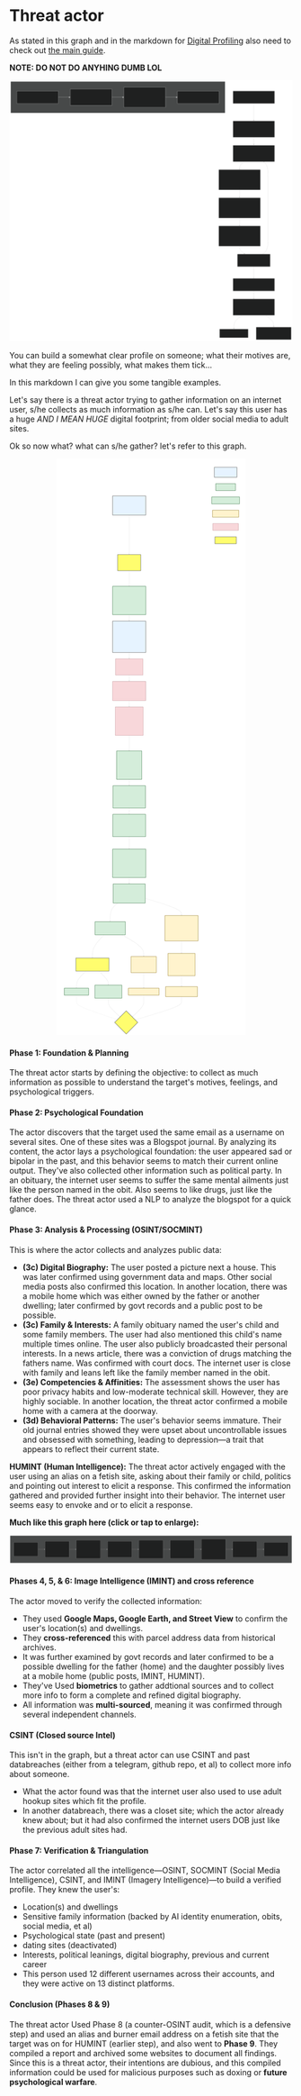 # Threat actor

As stated in this graph and in the markdown for [Digital Profiling](../Digital-Profiling.md#digital-profiling-pipeline) also need to check out [the main guide](../../README.md).

**NOTE: DO NOT DO ANYHING DUMB LOL**

<p align="center">
<img width="auto" height="auto" alt="Digital Profiling" src="https://raw.githubusercontent.com/airborne-commando/OPSEC-OSINT-Tools/refs/heads/main/img/svg/digital-profiling.svg" />
</p>

You can build a somewhat clear profile on someone; what their motives are, what they are feeling possibly, what makes them tick...

In this markdown I can give you some tangible examples.

Let's say there is a threat actor trying to gather information on an internet user, s/he collects as much information as s/he can.
Let's say this user has a huge *AND I MEAN HUGE* digital footprint; from older social media to adult sites.

Ok so now what? what can s/he gather? let's refer to this graph.

<p align="center">
<img width="auto" height="auto" alt="OSINT Framework" src="https://raw.githubusercontent.com/airborne-commando/OPSEC-OSINT-Tools/refs/heads/main/img/svg/OSINT-framework.svg" />
</p>

#### **Phase 1: Foundation & Planning**
The threat actor starts by defining the objective: to collect as much information as possible to understand the target's motives, feelings, and psychological triggers.

#### **Phase 2: Psychological Foundation**
The actor discovers that the target used the same email as a username on several sites. One of these sites was a Blogspot journal. By analyzing its content, the actor lays a psychological foundation: the user appeared sad or bipolar in the past, and this behavior seems to match their current online output. They've also collected other information such as political party. In an obituary, the internet user seems to suffer the same mental ailments just like the person named in the obit. Also seems to like drugs, just like the father does. The threat actor used a NLP to analyze the blogspot for a quick glance.

#### **Phase 3: Analysis & Processing (OSINT/SOCMINT)**
This is where the actor collects and analyzes public data:
*   **(3c) Digital Biography:** The user posted a picture next a house. This was later confirmed using government data and maps. Other social media posts also confirmed this location. In another location, there was a mobile home which was either owned by the father or another dwelling; later confirmed by govt records and a public post to be possible.
*   **(3c) Family & Interests:** A family obituary named the user's child and some family members. The user had also mentioned this child's name multiple times online. The user also publicly broadcasted their personal interests. In a news article, there was a conviction of drugs matching the fathers name. Was confirmed with court docs. The internet user is close with family and leans left like the family member named in the obit.
*   **(3e) Competencies & Affinities:** The assessment shows the user has poor privacy habits and low-moderate technical skill. However, they are highly sociable. In another location, the threat actor confirmed a mobile home with a camera at the doorway.
*   **(3d) Behavioral Patterns:** The user's behavior seems immature. Their old journal entries showed they were upset about uncontrollable issues and obsessed with something, leading to depression—a trait that appears to reflect their current state.

**HUMINT (Human Intelligence):** The threat actor actively engaged with the user using an alias on a fetish site, asking about their family or child, politics and pointing out interest to elicit a response. This confirmed the information gathered and provided further insight into their behavior. The internet user seems easy to envoke and or to elicit a response. 

**Much like this graph here (click or tap to enlarge):**
<p align="center">
<img src="https://raw.githubusercontent.com/airborne-commando/OPSEC-OSINT-Tools/refs/heads/main/img/svg/Recon.svg" />
</p>

#### **Phases 4, 5, & 6: Image Intelligence (IMINT) and cross reference**
The actor moved to verify the collected information:
*   They used **Google Maps, Google Earth, and Street View** to confirm the user's location(s) and dwellings.
*   They **cross-referenced** this with parcel address data from historical archives.
*   It was further examined by govt records and later confirmed to be a possible dwelling for the father (home) and the daughter possibly lives at a mobile home (public posts, IMINT, HUMINT).
*   They've Used **biometrics** to gather addtional sources and to collect more info to form a complete and refined digital biography.
*   All information was **multi-sourced**, meaning it was confirmed through several independent channels.

#### CSINT (Closed source Intel)

This isn't in the graph, but a threat actor can use CSINT and past databreaches (either from a telegram, github repo, et al) to collect more info about someone.

*   What the actor found was that the internet user also used to use adult hookup sites which fit the profile.
*   In another databreach, there was a closet site; which the actor already knew about; but it had also confirmed the internet users DOB just like the previous adult sites had.


#### **Phase 7: Verification & Triangulation**
The actor correlated all the intelligence—OSINT, SOCMINT (Social Media Intelligence), CSINT, and IMINT (Imagery Intelligence)—to build a verified profile. They knew the user's:
*   Location(s) and dwellings
*   Sensitive family information (backed by AI identity enumeration, obits, social media, et al)
*   Psychological state (past and present)
*   dating sites (deactivated)
*   Interests, political leanings, digital biography, previous and current career
*   This person used 12 different usernames across their accounts, and they were active on 13 distinct platforms.

#### **Conclusion (Phases 8 & 9)**
The threat actor Used Phase 8 (a counter-OSINT audit, which is a defensive step) and used an alias and burner email address on a fetish site that the target was on for HUMINT (earlier step), and also went to **Phase 9**.
They compiled a report and archived some websites to document all findings. Since this is a threat actor, their intentions are dubious, and this compiled information could be used for malicious purposes such as doxing or **future psychological warfare**.
